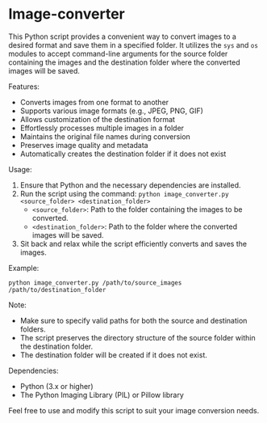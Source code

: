 # Image-converter

This Python script provides a convenient way to convert images to a desired format and save them in a specified folder. It utilizes the `sys` and `os` modules to accept command-line arguments for the source folder containing the images and the destination folder where the converted images will be saved.

Features:
- Converts images from one format to another
- Supports various image formats (e.g., JPEG, PNG, GIF)
- Allows customization of the destination format
- Effortlessly processes multiple images in a folder
- Maintains the original file names during conversion
- Preserves image quality and metadata
- Automatically creates the destination folder if it does not exist

Usage:
1. Ensure that Python and the necessary dependencies are installed.
2. Run the script using the command: `python image_converter.py <source_folder> <destination_folder>`
   - `<source_folder>`: Path to the folder containing the images to be converted.
   - `<destination_folder>`: Path to the folder where the converted images will be saved.
3. Sit back and relax while the script efficiently converts and saves the images.

Example:
```
python image_converter.py /path/to/source_images /path/to/destination_folder
```

Note: 
- Make sure to specify valid paths for both the source and destination folders.
- The script preserves the directory structure of the source folder within the destination folder.
- The destination folder will be created if it does not exist.

Dependencies:
- Python (3.x or higher)
- The Python Imaging Library (PIL) or Pillow library

Feel free to use and modify this script to suit your image conversion needs.
